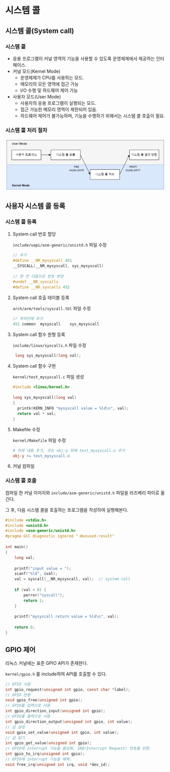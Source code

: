 # 시스템 콜

## 시스템 콜(System call)

### 시스템 콜

- 응용 프로그램이 커널 영역의 기능을 사용할 수 있도록 운영체제에서 제공하는 인터페이스.
- 커널 모드(Kernel Mode)
    - 운영체제가 CPU를 사용하는 모드.
    - 메모리의 모든 영역에 접근 가능
    - I/O 수행 및 하드웨어 제어 가능
- 사용자 모드(User Mode)
    - 사용자의 응용 프로그램이 실행되는 모드.
    - 접근 가능한 메모리 영역이 제한되어 있음.
    - 하드웨어 제어가 불가능하며, 기능을 수행하기 위해서는 시스템 콜 호출이 필요.

### 시스템 콜 처리 절차

![system_call_process](images/system_call_process.png)

## 사용자 시스템 콜 등록

### 시스템 콜 등록

1. System call 번호 할당
    
    `include/uapi/asm-generic/unistd.h` 파일 수정
    
    ```c
    // 추가
    #define __NR_mysyscall 451
    __SYSCALL(__NR_mysyscall, sys_mysyscall)
    
    // 한 칸 다음으로 번호 변경
    #undef __NR_syscalls
    #define __NR_syscalls 452
    ```
    
2. System call 호출 테이블 등록
    
    `arch/arm/tools/syscall.tbl` 파일 수정
    
    ```c
    // 최하단에 추가
    451 common  mysyscall    sys_mysyscall
    ```
    
3. System call 함수 원형 등록
    
    `include/linux/syscalls.h` 파일 수정
    
    ```c
     long sys_mysyscall(long val);
    ```
    
4. System call 함수 구현
    
    `kernel/test_mysyscall.c` 파일 생성
    
    ```c
    #include <linux/kernel.h>
    
    long sys_mysyscall(long val)
    {
      printk(KERN_INFO "mysyscall value = %ld\n", val);
      return val * val;
    }
    ```
    
5. Makefile 수정
    
    `kernel/Makefile` 파일 수정
    
    ```makefile
    # 아래 내용 추가, 또는 obj-y 뒤에 test_mysyscall.o 추가
    obj-y += test_mysyscall.o
    ```
    
6. 커널 컴파일

### 시스템 콜 호출

컴파일 한 커널 이미지와 `include/asm-generic/unistd.h` 파일을 라즈베리 파이로 옮긴다.

그 후, 다음 시스템 콜을 호출하는 프로그램을 작성하여 실행해본다.

```c
#include <stdio.h>
#include <unistd.h>
#include <asm-generic/unistd.h>
#pragma GCC diagnostic ignored "-Wunused-result"

int main()
{
    long val;

    printf("input value = ");
    scanf("%ld", &val);
    val = syscall(__NR_mysyscall, val);  // system call

    if (val < 0) {
        perror("syscall");
        return 1;
    }   

    printf("mysyscall return value = %ld\n", val);

    return 0;
}
```

## GPIO 제어

리눅스 커널에는 표준 GPIO API가 존재한다.

`kernel/gpio.h` 를 include하여 API를 호출할 수 있다.

```c
// GPIO 사용
int gpio_request(unsigned int gpio, const char *label);
// GPIO 반환
void gpio_free(unsigned int gpio);
// GPIO를 입력으로 사용
int gpio_direction_input(unsigned int gpio);
// GPIO를 출력으로 사용
int gpio_direction_output(unsigned int gpio, int value);
// 값 설정
void gpio_set_value(unsigned int gpio, int value);
// 값 읽기
int gpio_get_value(unsigned int gpio);
// GPIO에 interrupt 기능을 활성화, IRQ(Interrupt Request) 번호를 반환.
int gpio_to_irq(unsigned int gpio);
// GPIO에 interrupt 기능을 해제.
void free_irq(unsigned int irq, void *dev_id);
```